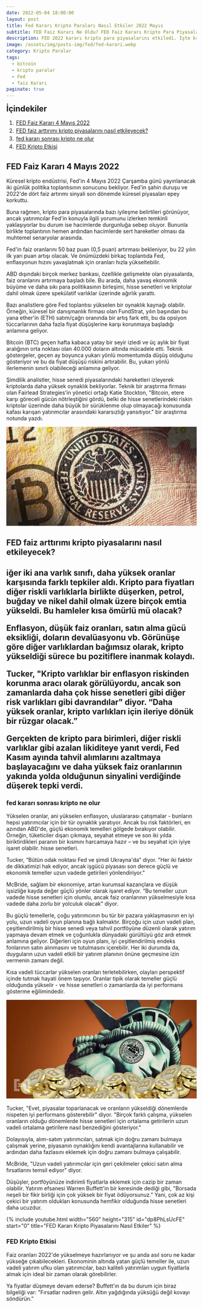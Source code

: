 ```yaml
---
date: 2022-05-04 18:00:00
layout: post
title: Fed Kararı Kripto Paraları Nasıl Etkiler 2022 Mayıs
subtitle: FED Faiz Kararı Ne Oldu? FED Faiz Kararı Kripto Para Piyasalarını Nasıl Etkiler?
description: FED 2022 kararı kripto para piyasalarını etkiledi. İşte kripto para piyasaları için FED'e dayalı muhtemel senaryolar.
image: /assets/img/posts-img/fed/fed-karari.webp
category: Kripto Paralar
tags:
  - bitcoin
  - kripto paralar
  - Fed
  - faiz Kararı
paginate: true
---
```

<b style="text-align:center; font-size: 150%;">İçindekiler</b>
<ol style="margin: 0;">
	<li style="padding: 2px;"><a href="#1">FED Faiz Kararı 4 Mayıs 2022</a></li>
	<li style="padding: 2px;"><a href="#2">FED faiz arttırımı kripto piyasalarını nasıl etkileyecek?</a></li>
	<li style="padding: 2px;"><a href="#3">fed kararı sonrası kripto ne olur</a></li>
	<li style="padding: 2px;"><a href="#4">FED Kripto Etkisi</a></li>
</ol>
<h2 id="1">FED Faiz Kararı 4 Mayıs 2022</h2>
<p>Küresel kripto endüstrisi, Fed'in 4 Mayıs 2022 Çarşamba günü yayınlanacak iki günlük politika toplantısının sonucunu bekliyor. Fed'in şahin duruşu ve 2022'de dört faiz artırımı sinyali son dönemde küresel piyasaları epey korkuttu.</p>
<p>Buna rağmen, kripto para piyasalarında bazı iyileşme belirtileri görünüyor, ancak yatırımcılar Fed'in konuyla ilgili yorumunu izlerken temkinli yaklaşıyorlar bu durum ise hacimlerde durgunluğa sebep oluyor. Bununla birlikte toplantının hemen ardından hacimlerde sert hareketler olması da muhtemel senaryolar arasında.</p>
<p>Fed'in faiz oranlarını 50 baz puan (0,5 puan) artırması bekleniyor, bu 22 yılın ilk yarı puan artışı olacak. Ve önümüzdeki birkaç toplantıda Fed, enflasyonun hızını yavaşlatmak için oranları hızla yükseltebilir.</p>
<p>ABD dışındaki birçok merkez bankası, özellikle gelişmekte olan piyasalarda, faiz oranlarını artırmaya başladı bile. Bu arada, daha yavaş ekonomik büyüme ve daha sıkı para politikasının birleşimi, hisse senetleri ve kriptolar dahil olmak üzere spekülatif varlıklar üzerinde ağırlık yarattı.</p>
<p>Bazı analistlere göre Fed toplantısı yükselen bir oynaklık kaynağı olabilir. Örneğin, küresel bir danışmanlık firması olan FundStrat, yılın başından bu yana ether'in (ETH) satım/çağrı oranında bir artış fark etti, bu da opsiyon tüccarlarının daha fazla fiyat düşüşlerine karşı korunmaya başladığı anlamına geliyor.</p>
<p>Bitcoin (BTC) geçen hafta kabaca yatay bir seyir izledi ve üç aylık bir fiyat aralığının orta noktası olan 40.000 doların altında mücadele etti. Teknik göstergeler, geçen ay boyunca yukarı yönlü momentumda düşüş olduğunu gösteriyor ve bu da fiyat düşüşü riskini artırabilir. Bu, yukarı yönlü ilerlemenin sınırlı olabileceği anlamına geliyor.</p>
<p>Şimdilik analistler, hisse senedi piyasalarındaki hareketleri izleyerek kriptolarda daha yüksek oynaklık bekliyorlar. Teknik bir araştırma firması olan Fairlead Strategies'in yönetici ortağı Katie Stockton, "Bitcoin, etere karşı göreceli gücün nötrleştiğini gördü, belki de hisse senetlerindeki riskin kriptolar üzerinde daha büyük bir sürüklenme olup olmayacağı konusunda kafası karışan yatırımcılar arasındaki kararsızlığı yansıtıyor." bir araştırma notunda yazdı.</p>
<picture>
  <source media="(min-width: 650px" srcset="/assets/img/posts-img/fed/fed-btc.webp">
  <img src="/assets/img/posts-img/fed/fed-btc.webp" alt="fed faiz arttırdı" style="width:auto;">
</picture>
<h2 id="2">FED faiz arttırımı kripto piyasalarını nasıl etkileyecek?<h2>
<p>iğer iki ana varlık sınıfı, daha yüksek oranlar karşısında farklı tepkiler aldı. Kripto para fiyatları diğer riskli varlıklarla birlikte düşerken, petrol, buğday ve nikel dahil olmak üzere birçok emtia yükseldi. Bu hamleler kısa ömürlü mü olacak?</p>
<p>Enflasyon, düşük faiz oranları, satın alma gücü eksikliği, doların devalüasyonu vb. Görünüşe göre diğer varlıklardan bağımsız olarak, kripto yükseldiği sürece bu pozitiflere inanmak kolaydı.</p>
<p>Tucker, "Kripto varlıklar bir enflasyon riskinden korunma aracı olarak görülüyordu, ancak son zamanlarda daha çok hisse senetleri gibi diğer risk varlıkları gibi davrandılar" diyor. “Daha yüksek oranlar, kripto varlıkları için ileriye dönük bir rüzgar olacak.”</p>
<p>Gerçekten de kripto para birimleri, diğer riskli varlıklar gibi azalan likiditeye yanıt verdi, Fed Kasım ayında tahvil alımlarını azaltmaya başlayacağını ve daha yüksek faiz oranlarının yakında yolda olduğunun sinyalini verdiğinde düşerek tepki verdi.</p>

<h3 id="3">fed kararı sonrası kripto ne olur</h3>
<p>Yükselen oranlar, ani yükselen enflasyon, uluslararası çatışmalar - bunların hepsi yatırımcılar için bir tür oynaklık yaratıyor. Ancak bu risk faktörleri, en azından ABD'de, güçlü ekonomik temelleri gölgede bırakıyor olabilir. Örneğin, tüketiciler dışarı çıkmaya, seyahat etmeye ve son iki yılda biriktirdikleri paranın bir kısmını harcamaya hazır – ve bu seyahat için iyiye işaret olabilir. hisse senetleri.
</p>
<p>Tucker, “Bütün odak noktası Fed ve şimdi Ukrayna'da” diyor. "Her iki faktör de dikkatimizi hak ediyor, ancak işgücü piyasası son derece güçlü ve ekonomik temeller uzun vadede getirileri yönlendiriyor."
</p>
<p>McBride, sağlam bir ekonomiye, artan kurumsal kazançlara ve düşük işsizliğe kayda değer güçlü yönler olarak işaret ediyor. “Bu temeller uzun vadede hisse senetleri için olumlu, ancak faiz oranlarının yükselmesiyle kısa vadede daha zorlu bir yolculuk olacak” diyor.
</p>
<p>Bu güçlü temellerle, çoğu yatırımcının bu tür bir pazara yaklaşmasının en iyi yolu, uzun vadeli oyun planına bağlı kalmaktır. Birçoğu için uzun vadeli plan, çeşitlendirilmiş bir hisse senedi veya tahvil portföyüne düzenli olarak yatırım yapmaya devam etmek ve çoğunlukla dünyadaki gürültüyü göz ardı etmek anlamına geliyor. Diğerleri için oyun planı, iyi çeşitlendirilmiş endeks fonlarının satın alınmasını ve tutulmasını içerebilir. Her iki durumda da, duyguların uzun vadeli etkili bir yatırım planının önüne geçmesine izin vermenin zamanı değil.
</p>
<p>Kısa vadeli tüccarlar yükselen oranları terletebilirken, olayları perspektif içinde tutmak hayati önem taşıyor. Oranlar tipik olarak temeller güçlü olduğunda yükselir - ve hisse senetleri o zamanlarda da iyi performans gösterme eğilimindedir.
</p>
<picture>
  <source media="(min-width: 650px" srcset="/assets/img/posts-img/fed/fed-faiz-kripto-bitcoin.webp">
  <img src="/assets/img/posts-img/fed/fed-faiz-kripto-bitcoin.webp" alt="fed faiz 2022 mayıs" style="width:auto;">
</picture>
<p>Tucker, "Evet, piyasalar toparlanacak ve oranların yükseldiği dönemlerde nispeten iyi performans gösterebilir" diyor. "Birçok farklı çalışma, yükselen oranların olduğu dönemlerde hisse senetleri için ortalama getirilerin uzun vadeli ortalama getirilere nasıl benzediğini gösteriyor."
</p>
<p>Dolayısıyla, alım-satım yatırımcıları, satmak için doğru zamanı bulmaya çalışmak yerine, piyasanın oynaklığını kendi avantajlarına kullanabilir ve ardından daha fazlasını eklemek için doğru zamanı bulmaya çalışabilir.
</p>
<p>McBride, "Uzun vadeli yatırımcılar için geri çekilmeler çekici satın alma fırsatlarını temsil ediyor" diyor.
</p>
<p>Düşüşler, portföyünüze indirimli fiyatlarla eklemek için cazip bir zaman olabilir. Yatırım efsanesi Warren Buffett'in bir keresinde dediği gibi, "Borsada neşeli bir fikir birliği için çok yüksek bir fiyat ödüyorsunuz." Yani, çok az kişi çekici bir yatırım oldukları konusunda hemfikir olduğunda hisse senetleri daha ucuzdur.
</p>
{% include youtube.html width="560" height="315" id="dp8PhLsUcFE" start="0" title="FED Kararı Kripto Piyasalarını Nasıl Etkiler" %}
<h3 id="4">FED Kripto Etkisi</h3>
<p>Faiz oranları 2022'de yükselmeye hazırlanıyor ve şu anda asıl soru ne kadar yükseğe çıkabilecekleri. Ekonominin altında yatan güçlü temeller ile, uzun vadeli yatırım ufku olan yatırımcılar, bazı kaliteli yatırımları uygun fiyatlarla almak için ideal bir zaman olarak görebilirler.</p>
<p>Ya fiyatlar düşmeye devam ederse? Buffett'ın da bu durum için biraz bilgeliği var: "Fırsatlar nadiren gelir. Altın yağdığında yüksüğü değil kovayı söndürün.”</p>
